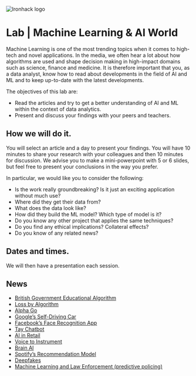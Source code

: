 ![Ironhack logo](https://i.imgur.com/1QgrNNw.png)

# Lab | Machine Learning & AI World
Machine Learning is one of the most trending topics when it comes to high-tech and novel applications. In the media, we often hear a lot about how algorithms are used and shape decision making in high-impact domains such as science, finance and medicine. It is therefore important that you, as a data analyst, know how to read about developments in the field of AI and ML and to keep up-to-date with the latest developments. 

The objectives of this lab are:
* Read the articles and try to get a better understanding of AI and ML within the context of data analytics. 
* Present and discuss your findings with your peers and teachers.

## How we will do it.

You will select an article and a day to present your findings. You will have 10 minutes to share your research with your colleagues and then 10 minutes for discussion. We advise you to make a mini-powerpoint with 5 or 6 slides, but feel free to present your conclusions in the way you prefer. 

In particular, we would like you to consider the following: 

* Is the work really groundbreaking? Is it just an exciting application without much use? 
* Where did they get their data from?
* What does the data look like? 
* How did they build the ML model? Which type of model is it?
* Do you know any other project that applies the same techniques? 
* Do you find any ethical implications? Collateral effects?
* Do you know of any related news? 

## Dates and times.

We will then have a presentation each session. 

## News 
- [British Government Educational Algorithm](https://www.theguardian.com/education/2020/aug/14/punishment-by-statistics-the-father-who-foresaw-a-level-algorithm-flaws) 
- [Loss by Algorithm](https://www.bugsnag.com/blog/bug-day-460m-loss) 
- [Alpha Go](https://www.blog.google/technology/ai/alphago-machine-learning-game-go/) 
- [Google’s Self-Driving Car](https://www.iflscience.com/technology/google-has-developed-self-driving-car/)
- [Facebook’s Face Recognition App](https://www.vice.com/en/article/k7ekmv/facebook-facial-recognition-app)
- [Tay Chatbot](https://www.theverge.com/2016/3/24/11297050/tay-microsoft-chatbot-racist)
- [AI in Retail](https://www.forbes.com/sites/bernardmarr/2018/08/10/how-fashion-retailer-hm-is-betting-on-artificial-intelligence-and-big-data-to-regain-profitability/#66840f4a5b00)
- [Voice to Instrument](https://blog.google/technology/ai/what-if-you-could-turn-your-voice-any-instrument/)
- [Brain AI](https://www.iflscience.com/brain/artificial-intelligence-recreates-images-from-inside-the-human-brain/)
- [Spotify’s Recommendation Model](https://medium.com/@terry.foley555/spotify-algorithms-5f38b6b6db58) 
- [Deepfakes](https://www.theguardian.com/technology/2020/jan/13/what-are-deepfakes-and-how-can-you-spot-them) 
- [Machine Learning and Law Enforcement (predictive policing)](https://www.herox.com/blog/455-machine-learning-and-the-age-of-predictive-policin) 






